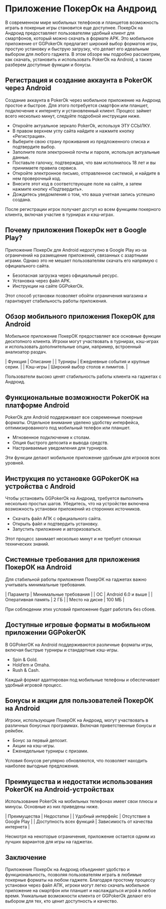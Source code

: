 # Приложение ПокерОк на Андроид

В современном мире мобильных телефонов и планшетов возможность играть в покерные игры становится еще доступнее. ПокерОк на Андроид предоставляет пользователям удобный клиент для смартфонов, который можно скачать в формате APK. Это мобильное приложение от GGPokerOk предлагает широкий выбор форматов игры, простую установку и быструю загрузку, что делает его идеальным выбором для любого гаджета. В этом обзоре мы подробно рассмотрим, как скачать, установить и использовать PokerOk на Android, а также разберем доступные функции и бонусы.

## Регистрация и создание аккаунта в PokerOK через Android

Создание аккаунта в PokerOk через мобильное приложение на Андроид простое и быстрое. Для этого потребуется смартфон или планшет, подключение к интернету и установленный клиент. Процесс займет всего несколько минут, следуйте подробной инструкции ниже.

* Откройте актуальное зеркало PokerOk, используя ЭТУ ССЫЛКУ.
* В правом верхнем углу сайта найдите и нажмите кнопку «Регистрация».
* Выберите свою страну проживания из предложенного списка и подтвердите выбор.
* Заполните поля электронной почты и пароля, используя актуальные данные.
* Поставьте галочку, подтверждая, что вам исполнилось 18 лет и вы принимаете правила сервиса.
* Откройте электронное письмо, отправленное системой, и найдите в нем проверочный код.
* Внесите этот код в соответствующее поле на сайте, а затем нажмите кнопку «Подтвердить».
* Дождитесь уведомления о том, что ваша учетная запись успешно создана.

После регистрации игрок получает доступ ко всем функциям покерного клиента, включая участие в турнирах и кэш-играх.

## Почему приложения ПокерОк нет в Google Play?

Приложение ПокерОк для Android недоступно в Google Play из-за ограничений на размещение приложений, связанных с азартными играми. Однако это не мешает пользователям скачать его напрямую с официального сайта.

* Безопасная загрузка через официальный ресурс.
* Установка через файл APK.
* Инструкции на сайте GGPokerOk.

Этот способ установки позволяет обойти ограничения магазина и гарантирует стабильность работы приложения.

## Обзор мобильного приложения ПокерОК для Android

Мобильное приложение ПокерОК предоставляет все основные функции десктопного клиента. Игроки могут участвовать в турнирах, кэш-играх и использовать дополнительные опции, например, встроенный анализатор раздач.

| Функция | Описание |
| Турниры | Ежедневные события и крупные серии. |
| Кэш-игры | Широкий выбор столов и лимитов. |

Пользователи высоко ценят стабильность работы клиента на гаджетах с Андроид.

## Функциональные возможности PokerOK на платформе Android

PokerOk для Android поддерживает все современные покерные форматы. Отдельное внимание уделено удобству интерфейса, оптимизированного под мобильный телефон или планшет.

* Мгновенное подключение к столам.
* Опция быстрого депозита и вывода средств.
* Настраиваемые уведомления для турниров.

Эти функции делают мобильное приложение удобным для игроков всех уровней.

## Инструкция по установке GGPokerOK на устройства с Android

Чтобы установить GGPokerOk на Андроид, требуется выполнить несколько простых шагов. Убедитесь, что на устройстве включена возможность установки приложений из сторонних источников.


* Скачать файл АПК с официального сайта.
* Открыть файл и подтвердить установку.
* Запустить приложение и авторизоваться.

Этот процесс занимает несколько минут и не требует сложных технических знаний.

## Системные требования для приложения ПокерОК на Android

Для стабильной работы приложения ПокерОК на гаджетах важно учитывать минимальные требования.

| Параметр | Минимальные требования |
| ОС | Android 6.0 и выше |
| Оперативная память | 2 ГБ |
| Место на диске | 100 МБ |

При соблюдении этих условий приложение будет работать без сбоев.

## Доступные игровые форматы в мобильном приложении GGPokerOK

В GGPokerOK на Android поддерживаются различные форматы игры, включая быстрые турниры и стандартные кэш-игры.

* Spin &amp; Gold.
* Hold’em и Omaha.
* Rush &amp; Cash.

Каждый формат адаптирован под мобильные телефоны и обеспечивает удобный игровой процесс.

## Бонусы и акции для пользователей ПокерОК на Android

Игроки, использующие ПокерОК на Андроид, могут участвовать в различных бонусных программах. Включая приветственные бонусы и рейкбек.

* Бонус за первый депозит.
* Акции на кэш-игры.
* Еженедельные турниры с призами.

Условия бонусов регулярно обновляются, что позволяет находить наиболее выгодные предложения.

## Преимущества и недостатки использования PokerOK на Android-устройствах

Использование PokerOk на мобильных телефонах имеет свои плюсы и минусы. Основные из них приведены ниже.

| Преимущества | Недостатки |
| Удобный интерфейс | Отсутствие в Google Play |
| Доступность всех функций | Зависимость от качества интернета |

Несмотря на некоторые ограничения, приложение остается одним из лучших вариантов для игры на гаджетах.

## Заключение

Приложение ПокерОк на Андроид объединяет удобство и функциональность, позволяя пользователям играть в любимые покерные форматы на любом гаджете. Благодаря простому процессу установки через файл АПК, игроки могут легко скачать мобильное приложение на смартфон или планшет и наслаждаться игрой в любое время. Уникальные возможности клиента от GGPokerOk делают его выбором для тех, кто ценит доступность и качество.
